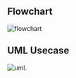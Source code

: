 ## Flowchart 

![flowchart](https://user-images.githubusercontent.com/98832333/153244445-d5f18c95-1180-411b-b403-8065836d6683.png)

## UML Usecase

![uml](https://user-images.githubusercontent.com/98832333/153245131-f37a34c5-df56-4dda-9dc4-2a1b33fd887a.png).

